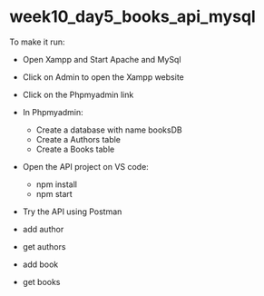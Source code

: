# week10_day5_books_api_mysql

To make it run:

- Open Xampp and Start Apache and MySql
- Click on Admin to open the Xampp website
- Click on the Phpmyadmin link
- In Phpmyadmin:
  - Create a database with name booksDB
  - Create a Authors table
  - Create a Books table

- Open the API project on VS code:
  - npm install
  - npm start
 
 - Try the API using Postman
  - add author
  - get authors
  - add book
  - get books
